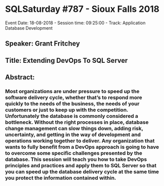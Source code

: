 # SQLSaturday #787 - Sioux Falls 2018
Event Date: 18-08-2018 - Session time: 09:25:00 - Track: Application  Database Development
## Speaker: Grant Fritchey
## Title: Extending DevOps To SQL Server
## Abstract:
### Most organizations are under pressure to speed up the software delivery cycle, whether that’s to respond more quickly to the needs of the business, the needs of your customers or just to keep up with the competition.  Unfortunately the database is commonly considered a bottleneck.  Without the right processes in place, database change management can slow things down, adding risk, uncertainty, and getting in the way of development and operations working together to deliver.  Any organization that wants to fully benefit from a DevOps approach is going to have to overcome some specific challenges presented by the database. This session will teach you how to take DevOps principles and practices and apply them to SQL Server so that you can speed up the database delivery cycle at the same time you protect the information contained within.
